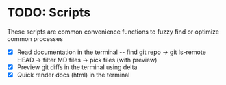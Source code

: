 # TODO: Scripts

These scripts are common convenience functions to fuzzy find or optimize common processes
- [x] Read documentation in the terminal -- find git repo -> git ls-remote HEAD <repo-url> -> filter MD files -> pick files (with preview)
- [x] Preview git diffs in the terminal using delta
- [x] Quick render docs (html) in the terminal
